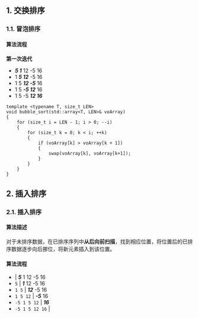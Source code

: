 ## 1. 交换排序
### 1.1. 冒泡排序
#### 算法流程
**第一次迭代**
* ***5 1*** 12 -5 16
* 1 ***5 12*** -5 16
* 1 5 ***12 -5*** 16
* 1 5 ***-5 12*** 16
* 1 5 -5 ***12 16***

```
template <typename T, size_t LEN>
void bubble_sort(std::array<T, LEN>& voArray)
{
	for (size_t i = LEN - 1; i > 0; --i)
	{
		for (size_t k = 0; k < i; ++k)
		{
			if (voArray[k] > voArray[k + 1])
			{
				swap(voArray[k], voArray[k+1]);
			}
		}
	}
}
```


## 2. 插入排序
### 2.1. 插入排序
#### 算法描述
对于未排序数据，在已排序序列中**从后向前扫描**，找到相应位置，将位置后的已排序数据逐步向后挪位，将新元素插入到该位置。
#### 算法流程
* | ***5*** 1 12 -5 16
* `5` | ***1*** 12 -5 16
* `1 5` | ***12*** -5 16
* `1 5 12` | ***-5*** 16
* `-5 1 5 12` | ***16*** 
* `-5 1 5 12 16` |

